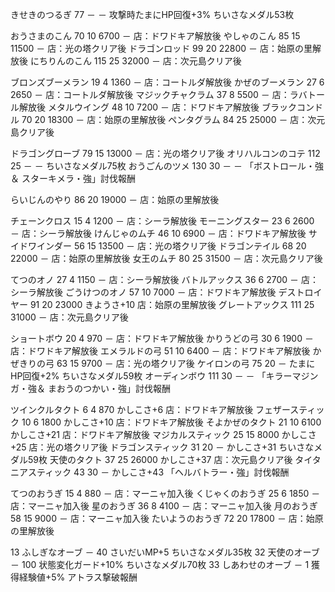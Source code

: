 
きせきのつるぎ	77	－	－	攻撃時たまにHP回復+3%	ちいさなメダル53枚

おうさまのこん	70	10	6700	－	店：ドワドキア解放後
やしゃのこん	85	15	11500	－	店：光の塔クリア後
ドラゴンロッド	99	20	22800	－	店：始原の里解放後
にちりんのこん	115	25	32000	－	店：次元島クリア後

ブロンズブーメラン	19	4	1360	－	店：コートルダ解放後
かぜのブーメラン	27	6	2650	－	店：コートルダ解放後
マジックチャクラム	37	8	5500	－	店：ラバトール解放後
メタルウイング	48	10	7200	－	店：ドワドキア解放後
ブラックコンドル	70	20	18300	－	店：始原の里解放後
ペンタグラム	84	25	25000	－	店：次元島クリア後


ドラゴングローブ	79	15	13000	－	店：光の塔クリア後
オリハルコンのコテ	112	25	－	－	ちいさなメダル75枚
おうごんのツメ	130	30	－	－	「ボストロール・強＆
スターキメラ・強」討伐報酬

らいじんのやり	86	20	19000	－	店：始原の里解放後

チェーンクロス	15	4	1200	－	店：シーラ解放後
モーニングスター	23	6	2600	－	店：シーラ解放後
けんじゃのムチ	46	10	6900	－	店：ドワドキア解放後
サイドワインダー	56	15	13500	－	店：光の塔クリア後
ドラゴンテイル	68	20	22000	－	店：始原の里解放後
女王のムチ	80	25	31500	－	店：次元島クリア後


てつのオノ	27	4	1150	－	店：シーラ解放後
バトルアックス	36	6	2700	－	店：シーラ解放後
ごうけつのオノ	57	10	7000	－	店：ドワドキア解放後
デストロイヤー	91	20	23000	きようさ+10	店：始原の里解放後
グレートアックス	111	25	31000	－	店：次元島クリア後


ショートボウ	20	4	970	－	店：ドワドキア解放後
かりうどの弓	30	6	1900	－	店：ドワドキア解放後
エメラルドの弓	51	10	6400	－	店：ドワドキア解放後
かぜきりの弓	63	15	9700	－	店：光の塔クリア後
ケイロンの弓	75	20	－	たまにHP回復+2%	ちいさなメダル59枚
オーディンボウ	111	30	－	－	「キラーマジンガ・強＆
まおうのつかい・強」討伐報酬

ツインクルタクト	6	4	870	かしこさ+6	店：ドワドキア解放後
フェザースティック	10	6	1800	かしこさ+10	店：ドワドキア解放後
そよかぜのタクト	21	10	6100	かしこさ+21	店：ドワドキア解放後
マジカルスティック	25	15	8000	かしこさ+25	店：光の塔クリア後
ドラゴンスティック	31	20	－	かしこさ+31	ちいさなメダル59枚
天使のタクト	37	25	26000	かしこさ+37	店：次元島クリア後
タイタニアスティック	43	30	－	かしこさ+43	「ヘルバトラー・強」討伐報酬

てつのおうぎ	15	4	880	－	店：マーニャ加入後
くじゃくのおうぎ	25	6	1850	－	店：マーニャ加入後
星のおうぎ	36	8	4100	－	店：マーニャ加入後
月のおうぎ	58	15	9000	－	店：マーニャ加入後
たいようのおうぎ	72	20	17800	－	店：始原の里解放後




13	ふしぎなオーブ	－	40	さいだいMP+5	ちいさなメダル35枚
32	天使のオーブ	－	100	状態変化ガード+10%	ちいさなメダル70枚
33	しあわせのオーブ	－	1	獲得経験値+5%	アトラス撃破報酬
